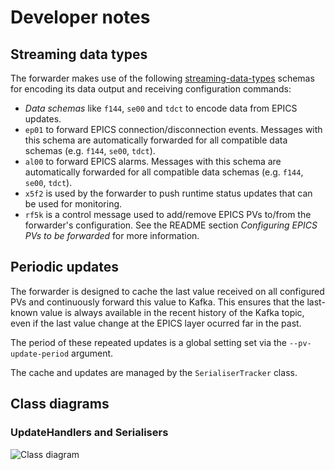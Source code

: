 # Developer notes


## Streaming data types

The forwarder makes use of the following
[streaming-data-types](https://github.com/ess-dmsc/streaming-data-types)
schemas for encoding its data output and receiving configuration commands:

* *Data schemas* like `f144`, `se00` and `tdct` to encode data from EPICS updates.
* `ep01` to forward EPICS connection/disconnection events.
  Messages with this schema are automatically forwarded for all compatible
  data schemas (e.g. `f144`, `se00`, `tdct`).
* `al00` to forward EPICS alarms.
  Messages with this schema are automatically forwarded for all compatible
  data schemas (e.g. `f144`, `se00`, `tdct`).
* `x5f2` is used by the forwarder to push runtime status updates that can be
  used for monitoring.
* `rf5k` is a control message used to add/remove EPICS PVs to/from the 
  forwarder's configuration. See the README section
  *Configuring EPICS PVs to be forwarded* for more information. 

## Periodic updates

The forwarder is designed to cache the last value received on all
configured PVs and continuously forward this value to Kafka.
This ensures that the last-known value is always available in the recent
history of the Kafka topic, even if the last value change at the EPICS layer 
ocurred far in the past.

The period of these repeated updates is a global setting set via the
`--pv-update-period` argument.

The cache and updates are managed by the `SerialiserTracker` class.


## Class diagrams

### UpdateHandlers and Serialisers

![Class diagram](uml-class-diagram-UpdateHandlers-and-Serialisers.png "UpdateHandlers and Serialisers class diagram")
